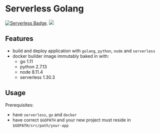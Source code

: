 # Serverless Golang

[![Serverless Badge](http://public.serverless.com/badges/v3.svg)](http://www.serverless.com). 
[![](https://img.shields.io/badge/Language-Golang-orange.svg)](https://golang.org/)

## Features
- build and deploy application with `golang`, `python`, `node` and `serverless`
- docker builder image immutably baked in with:
  - go 1.11
  - python 2.7.13
  - node 8.11.4
  - serverless 1.30.3

## Usage
Prerequisites:
- have `serverless`, `go` and `docker`
- have correct `$GOPATH` and your new project must reside in `$GOPATH/src/path/your-app`

